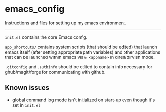 # emacs_config

Instructions and files for setting up my emacs environment.

___

`init.el` contains the core Emacs config.

`app_shortcuts/` contains system scripts (that should be edited) that launch emacs itself (after setting appropriate path variables) and other applications that can be launched within emacs via `& <appname>` in dired/dirvish mode.

`.gitconfig` and `.authinfo` should be edited to contain info necessary for ghub/magit/forge for communicating with github.


## Known issues

- global command log mode isn't initialized on start-up even though it's set in `init.el`
